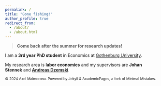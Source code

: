 ```yaml
---
permalink: /
title: "Gone fishing!"
author_profile: true
redirect_from: 
  - /about/
  - /about.html
---
```

 
 >**Come back after the summer for research updates!**
 



I am a **3rd year PhD student** in Economics at [Gothenburg University](https://www.gu.se/om-universitetet/hitta-person/axelmalmcrona).

My research area is **labor economics** and my supervisors are **Johan Stennek** and [**Andreas Dzemski**](https://adzemski.github.io/).









<small> © 2024 Axel Malmcrona. Powered by Jekyll & AcademicPages, a fork of Minimal Mistakes.